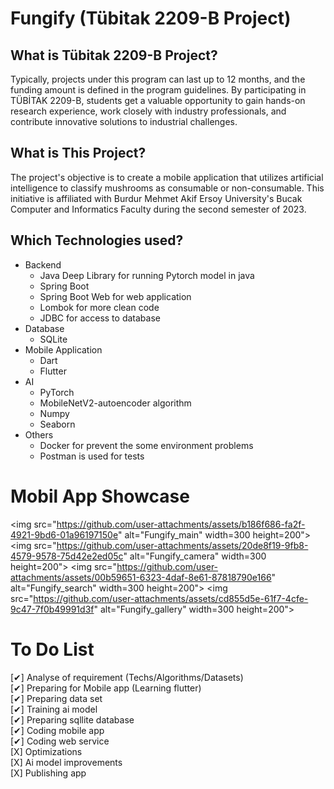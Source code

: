 # Fungify (Tübitak 2209-B Project)

## What is Tübitak 2209-B Project?
Typically, projects under this program can last up to 12 months, and the funding amount is defined in the program guidelines. By participating in TÜBİTAK 2209-B, students get a valuable opportunity to gain hands-on research experience, work closely with industry professionals, and contribute innovative solutions to industrial challenges.
<br>

## What is This Project?
The project's objective is to create a mobile application that utilizes artificial intelligence to classify mushrooms as consumable or non-consumable. This initiative is affiliated with Burdur Mehmet Akif Ersoy University's Bucak Computer and Informatics Faculty during the second semester of 2023.

## Which Technologies used?
+ Backend
  + Java Deep Library for running Pytorch model in java
  + Spring Boot
  + Spring Boot Web for web application
  + Lombok for more clean code
  + JDBC for access to database
+ Database
  + SQLite 
+ Mobile Application
  + Dart
  + Flutter
+ AI
  + PyTorch
  + MobileNetV2-autoencoder algorithm
  + Numpy
  + Seaborn
+ Others
  + Docker for prevent the some environment problems
  + Postman is used for tests
 
# Mobil App Showcase
<img src="https://github.com/user-attachments/assets/b186f686-fa2f-4921-9bd6-01a96197150e" alt="Fungify_main" width=300 height=200">
<img src="https://github.com/user-attachments/assets/20de8f19-9fb8-4579-9578-75d42e2ed05c" alt="Fungify_camera" width=300 height=200">
<img src="https://github.com/user-attachments/assets/00b59651-6323-4daf-8e61-87818790e166" alt="Fungify_search" width=300 height=200">
<img src="https://github.com/user-attachments/assets/cd855d5e-61f7-4cfe-9c47-7f0b49991d3f" alt="Fungify_gallery" width=300 height=200">


# To Do List
[✔] Analyse of requirement (Techs/Algorithms/Datasets) <br>
[✔] Preparing for Mobile app (Learning flutter) <br>
[✔] Preparing data set <br>
[✔] Training ai model <br>
[✔] Preparing sqllite database <br>
[✔] Coding mobile app <br>
[✔] Coding web service <br>
[X] Optimizations  <br>
[X] Ai model improvements <br>
[X] Publishing app <br>
